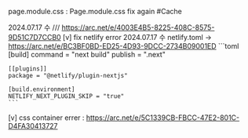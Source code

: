 
page.module.css : Page.module.css fix again
#Cache
<!--getItemLimited() lesson13::11:28-->

2024.07.17 수 /// https://arc.net/e/4003E4B5-8225-408C-8575-9D51C7D7CCB0
[v] fix netlify error 2024.07.17 수
netlify.toml → https://arc.net/e/BC3BF0BD-ED25-4D93-9DCC-2734B09001ED
	```toml
	[build]
  	command = "next build"
  	publish = ".next"

	[[plugins]]
  	package = "@netlify/plugin-nextjs"

	[build.environment]
  	NETLIFY_NEXT_PLUGIN_SKIP = "true"
	```
[v] css container errer : https://arc.net/e/5C1339CB-FBCC-47E2-801C-D4FA30413727